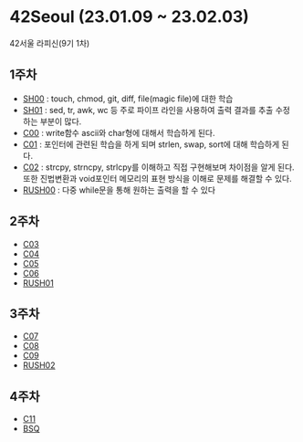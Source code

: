 # 42Seoul (23.01.09 ~ 23.02.03)
42서울 라피신(9기 1차)

## 1주차
  - [SH00](/sh00/sh00.md) : touch, chmod, git, diff, file(magic file)에 대한 학습
  - [SH01](/sh01/sh01.md) : sed, tr, awk, wc 등 주로 파이프 라인을 사용하여 출력 결과를 추출 수정하는 부분이 많다.
  - [C00](/c00/c00.md) : write함수 ascii와 char형에 대해서 학습하게 된다.
  - [C01](/c01/c01.md) : 포인터에 관련된 학습을 하게 되며 strlen, swap, sort에 대해 학습하게 된다.
  - [C02](/c02/c02.md) : strcpy, strncpy, strlcpy를 이해하고 직접 구현해보며 차이점을 알게 된다. 또한 진법변환과 void포인터 메모리의 표현 방식을 이해로 문제를 해결할 수 있다.
  - [RUSH00](/rush00/rush00.md) : 다중 while문을 통해 원하는 출력을 할 수 있다
## 2주차
  - [C03](/c03/c03.md)
  - [C04](/c04/c04.md)
  - [C05](/c05/c05.md)
  - [C06](/c06/c06.md)
  - [RUSH01](/rush01/rush01.md)
## 3주차
  - [C07](/c07/c07.md)
  - [C08](/c08/c08.md)
  - [C09](/c09/c09.md)
  - [RUSH02](/rush02/rush02.md)
## 4주차
  - [C11](/c11/c11.md)
  - [BSQ](/bsq/bsq.md)
